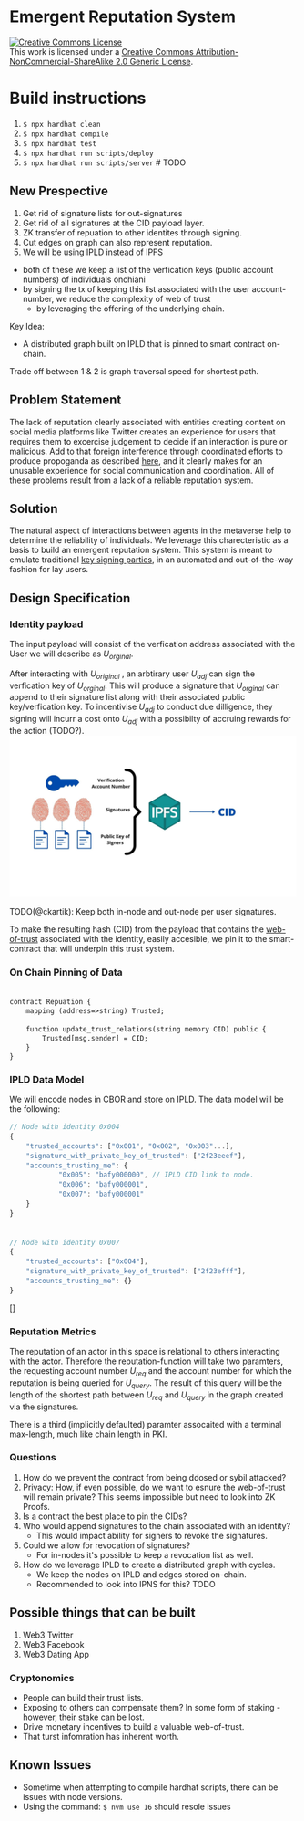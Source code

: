 # Emergent Reputation System
<a rel="license" href="http://creativecommons.org/licenses/by-nc-sa/2.0/"><img alt="Creative Commons License" style="border-width:0" src="https://i.creativecommons.org/l/by-nc-sa/2.0/88x31.png" /></a><br />This work is licensed under a <a rel="license" href="http://creativecommons.org/licenses/by-nc-sa/2.0/">Creative Commons Attribution-NonCommercial-ShareAlike 2.0 Generic License</a>.
# Build instructions
1. `$ npx hardhat clean`
2. `$ npx hardhat compile`
3. `$ npx hardhat test`
4. `$ npx hardhat run scripts/deploy`
5. `$ npx hardhat run scripts/server` # TODO

## New Prespective
1. Get rid of signature lists for out-signatures
2. Get rid of all signatures at the CID payload layer.
3. ZK transfer of repuation to other identites through signing.
4. Cut edges on graph can also represent reputation.
5. We will be using IPLD instead of IPFS
- both of these we keep a list of the verfication keys (public account numbers) of individuals onchiani
- by signing the tx of keeping this list associated with the user account-number, we reduce the complexity of web of trust
    - by leveraging the offering of the underlying chain.

Key Idea:
- A distributed graph built on IPLD that is pinned to smart contract on-chain.

Trade off between 1 & 2 is graph traversal speed for shortest path.

## Problem Statement
The lack of reputation clearly associated with entities creating content on social media platforms like Twitter
creates an experience for users that requires them to excercise judgement to decide if an interaction is pure or malicious. Add to that foreign interference through coordinated efforts to produce
propoganda as described 
[here](https://symantec-enterprise-blogs.security.com/blogs/threat-intelligence/twitterbots-propaganda-disinformation),
and it clearly makes for an unusable experience for social communication and coordination. All of these problems result from a lack of a reliable reputation system.

## Solution
The natural aspect of interactions between agents in the metaverse help to determine the reliability of individuals.
We leverage this charecteristic as a basis to build an emergent reputation system. This system is meant to emulate traditional
[key signing parties](https://en.wikipedia.org/wiki/Key_signing_party), in an automated and out-of-the-way fashion for lay users.

## Design Specification

### Identity payload
The input payload will consist of the verfication address associated with the User we will describe as _U<sub>orginal</sub>_.

After interacting with _U<sub>original</sub>_ , an arbtirary user _U<sub>adj</sub>_ can sign the 
verfication key of _U<sub>orginal</sub>_. This will produce a signature that  _U<sub>orginal</sub>_ can append to their 
signature list along with their associated public key/verfication key. To incentivise _U<sub>adj</sub>_ to conduct due dilligence, 
they signing will incurr a cost onto _U<sub>adj</sub>_ with a possibilty of accruing rewards for the action (TODO?).
![](/assets/diag1.jpg)

TODO(@ckartik): Keep both in-node and out-node per user signatures.

To make the resulting hash (CID) from the payload that contains the [web-of-trust](https://en.wikipedia.org/wiki/Web_of_trust) associated with the identity, easily accesible, we pin it to the smart-contract that will underpin this trust system.
### On Chain Pinning of Data
```solidity

contract Repuation {
    mapping (address=>string) Trusted;

    function update_trust_relations(string memory CID) public {
        Trusted[msg.sender] = CID;
    }
}
```

### IPLD Data Model
We will encode nodes in CBOR and store on IPLD. The data model will be the following:

```javascript
// Node with identity 0x004
{
    "trusted_accounts": ["0x001", "0x002", "0x003"...],
    "signature_with_private_key_of_trusted": ["2f23eeef"],
    "accounts_trusting_me": {
            "0x005": "bafy000000", // IPLD CID link to node.
            "0x006": "bafy000001",
            "0x007": "bafy000001"
    }
}


// Node with identity 0x007
{
    "trusted_accounts": ["0x004"],
    "signature_with_private_key_of_trusted": ["2f23efff"],
    "accounts_trusting_me": {}
}
```

[]

### Reputation Metrics
The reputation of an actor in this space is relational to others interacting with the actor.
Therefore the reputation-function will take two paramters, the requesting account number _U<sub>req</sub>_ and the
account number for which the reputation is being queried for _U<sub>query</sub>_. The result of this query will be the 
length of the shortest path between  _U<sub>req</sub>_ and _U<sub>query</sub>_ in the graph created via the signatures.

There is a third (implicitly defaulted) paramter assocaited with a terminal max-length, much like chain length in PKI.


### Questions
1. How do we prevent the contract from being ddosed or sybil attacked?
2. Privacy: How, if even possible, do we want to esnure the web-of-trust will remain private? This seems impossible but need to look into ZK Proofs.
3. Is a contract the best place to pin the CIDs?
4. Who would append signatures to the chain associated with an identity?
    - This would impact ability for signers to revoke the signatures.
5. Could we allow for revocation of signatures?
    - For in-nodes it's possible to keep a revocation list as well.
6. How do we leverage IPLD to create a distributed graph with cycles.
    - We keep the nodes on IPLD and edges stored on-chain.
    - Recommended to look into IPNS for this? TODO
## Possible things that can be built
1. Web3 Twitter
2. Web3 Facebook
3. Web3 Dating App

### Cryptonomics
- People can build their trust lists.
- Exposing to others can compensate them? In some form of staking - however, their stake can be lost.
- Drive monetary incentives to build a valuable web-of-trust.
- That turst infomration has inherent worth.


## Known Issues
- Sometime when attempting to compile hardhat scripts, there can be issues with node versions.
- Using the command: `$ nvm use 16` should resole issues
